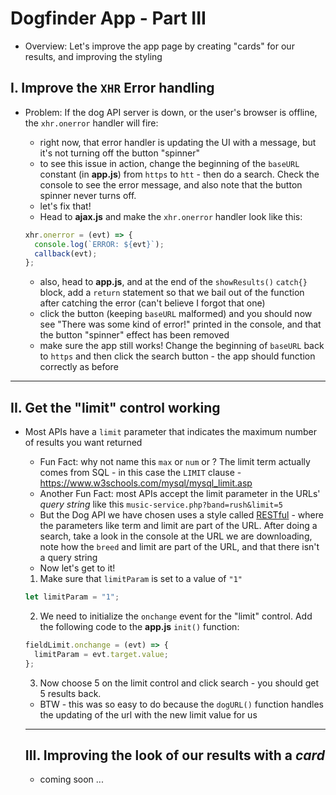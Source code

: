 # Dogfinder App - Part III

- Overview: Let's improve the app page by creating "cards" for our results, and improving the styling


## I. Improve the `XHR` Error handling

- Problem: If the dog API server is down, or the user's browser is offline, the `xhr.onerror` handler will fire:
  - right now, that error handler is updating the UI with a message, but it's not turning off the button "spinner" 
  - to see this issue in action, change the beginning of the `baseURL` constant (in **app.js**) from `https` to `htt` - then do a search. Check the console to see the error message, and also note that the button spinner never turns off.
  - let's fix that!
  - Head to **ajax.js** and make the `xhr.onerror` handler look like this:
  
  
  ```js
  xhr.onerror = (evt) => {
    console.log(`ERROR: ${evt}`);
    callback(evt);
  };
  ``` 
  
  
  - also, head to **app.js**, and at the end of the `showResults()` `catch{}` block, add a `return` statement so that we bail out of the function after catching the error (can't believe I forgot that one)
  - click the button (keeping `baseURL` malformed) and you should now see "There was some kind of error!" printed in the console, and that the button "spinner" effect has been removed
  - make sure the app still works! Change the beginning of `baseURL` back to `https` and then click the search button - the app should function correctly as before
  
 <hr>
    
## II. Get the "limit" control working

- Most APIs have a `limit` parameter that indicates the maximum number of results you want returned
  - Fun Fact: why not name this `max` or `num` or ? The limit term actually comes from SQL - in this case the `LIMIT` clause - https://www.w3schools.com/mysql/mysql_limit.asp
  - Another Fun Fact: most APIs accept the limit parameter in the URLs' *query string* like this `music-service.php?band=rush&limit=5`
  - But the Dog API we have chosen uses a style called [RESTful](https://www.tutorialspoint.com/restful/restful_introduction.htm) - where the parameters like term and limit are part of the URL. After doing a search, take a look in the console at the URL we are downloading, note how the `breed` and limit are part of the URL, and that there isn't a query string
  - Now let's get to it!
  
  1) Make sure that `limitParam` is set to a value of `"1"`
  
  ```js
  let limitParam = "1";
  ```
  
  
  2) We need to initialize the `onchange` event for the "limit" control. Add the following code to the **app.js** `init()` function:
  
  ```js
  fieldLimit.onchange = (evt) => {
    limitParam = evt.target.value;
  };
  ```
  
  3) Now choose 5 on the limit control and click search - you should get 5 results back.
  
  - BTW - this was so easy to do because the `dogURL()` function handles the updating of the url with the new limit value for us
  
  <hr>
  
  ## III. Improving the look of our results with a *card*
  
  - coming soon ...
   
  
	
  
